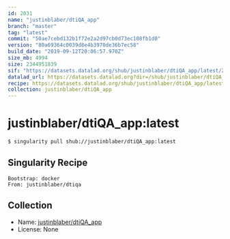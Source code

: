 ```yaml
---
id: 2031
name: "justinblaber/dtiQA_app"
branch: "master"
tag: "latest"
commit: "50ae7cebd132b1f72e2a2d97cb0d73ec108fb1d0"
version: "80a69364c0039d8e4b3970de36b7ec58"
build_date: "2019-09-12T20:06:57.970Z"
size_mb: 4994
size: 2344951839
sif: "https://datasets.datalad.org/shub/justinblaber/dtiQA_app/latest/2019-09-12-50ae7ceb-80a69364/80a69364c0039d8e4b3970de36b7ec58.simg"
datalad_url: https://datasets.datalad.org?dir=/shub/justinblaber/dtiQA_app/latest/2019-09-12-50ae7ceb-80a69364/
recipe: https://datasets.datalad.org/shub/justinblaber/dtiQA_app/latest/2019-09-12-50ae7ceb-80a69364/Singularity
collection: justinblaber/dtiQA_app
---
```


# justinblaber/dtiQA_app:latest

```bash
$ singularity pull shub://justinblaber/dtiQA_app:latest
```

## Singularity Recipe

```singularity
Bootstrap: docker
From: justinblaber/dtiqa
```

## Collection

 - Name: [justinblaber/dtiQA_app](https://github.com/justinblaber/dtiQA_app)
 - License: None

